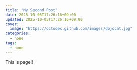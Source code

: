 ```yaml
---
title: "My Second Post"
date: 2025-10-05T17:26:16+09:00
updated: 2025-10-05T17:26:16+09:00
cover:
  image: "https://octodex.github.com/images/dojocat.jpg"
categories:
  - none
tags:
  - none
---
```


This is page!!
